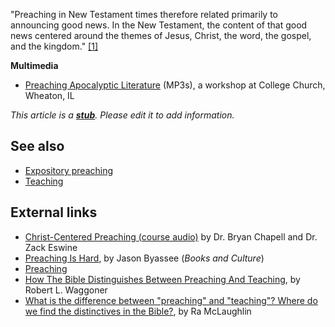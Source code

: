 "Preaching in New Testament times therefore related primarily to
announcing good news. In the New Testament, the content of that
good news centered around the themes of Jesus, Christ, the word,
the gospel, and the kingdom."
[[1]](http://www.biblicaltheism.com/0402biblicaldistinction.htm)

**Multimedia**

-   [Preaching Apocalyptic Literature](http://theologica.blogspot.com/2009/06/preaching-apocalyptic-literature.html)
    (MP3s), a workshop at College Church, Wheaton, IL

*This article is a **[stub](http://www.theopedia.com/Category:Theopedia_stubs "Category:Theopedia stubs")**. Please edit it to add information.*
## See also

-   [Expository preaching](Expository_preaching "Expository preaching")
-   [Teaching](Teaching "Teaching")

## External links

-   [Christ-Centered Preaching (course audio)](http://www.covenantseminary.edu/worldwide/en/CM099/CM099.asp)
    by Dr. Bryan Chapell and Dr. Zack Eswine
-   [Preaching Is Hard](http://www.christianitytoday.com/bc/2006/003/10.38.html),
    by Jason Byassee (*Books and Culture*)
-   [Preaching](http://www.realtime.net/~wdoud/topics/preachng.html)
-   [How The Bible Distinguishes Between Preaching And Teaching](http://www.biblicaltheism.com/0402biblicaldistinction.htm),
    by Robert L. Waggoner
-   [What is the difference between "preaching" and "teaching"? Where do we find the distinctives in the Bible?](http://thirdmill.org/answers/answer.asp/file/99689.qna/category/th/page/questions/site/iiim),
    by Ra McLaughlin



